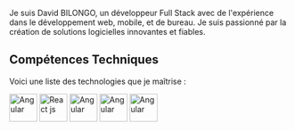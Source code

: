 Je suis David BILONGO, un développeur Full Stack avec de l'expérience dans le développement web, mobile, et de bureau. Je suis passionné par la création de solutions logicielles innovantes et fiables.

## Compétences Techniques
Voici une liste des technologies que je maîtrise :
<div>
  <img src="https://angular.io/assets/images/logos/angular/angular.png" alt="Angular" width="50" height="50">
   <img src="https://upload.wikimedia.org/wikipedia/commons/a/a7/React-icon.svg" alt="React js" width="50" height="50">
   <img src="https://angular.io/assets/images/logos/angular/angular.png" alt="Angular" width="50" height="50">
   <img src="https://angular.io/assets/images/logos/angular/angular.png" alt="Angular" width="50" height="50">
   <img src="https://angular.io/assets/images/logos/angular/angular.png" alt="Angular" width="50" height="50">
</div>

